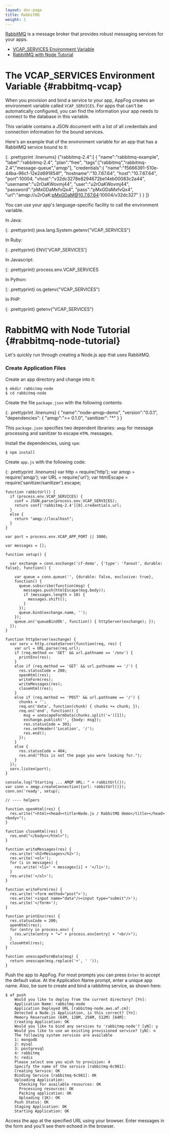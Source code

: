```yaml
---
layout: doc-page
title: RabbitMQ
weight: 1
---
```


[RabbitMQ](http://www.rabbitmq.com/) is a message broker that provides robust messaging services for your apps.

* [VCAP\_SERVICES Environment Variable](#rabbitmq-vcap)
* [RabbitMQ with Node Tutorial](#rabbitmq-node-tutorial)

# The VCAP\_SERVICES Environment Variable {#rabbitmq-vcap}

When you provision and bind a service to your app, AppFog creates an environment variable called `VCAP_SERVICES`. For apps that can't be automatically configured, you can find the information your app needs to connect to the database in this variable.

This variable contains a JSON document with a list of all credentials and connection information for the bound services.

Here's an example that of the environment variable for an app that has a RabbitMQ service bound to it:

{: .prettyprint .linenums}
    {"rabbitmq-2.4":[
        {
            "name":"rabbitmq-example",
            "label":"rabbitmq-2.4",
            "plan":"free",
            "tags":["rabbitmq","rabbitmq-2.4","message-queue","amqp"],
            "credentials":{
                "name":"f5666391-510e-44ba-96cf-12e2d691854f",
                "hostname":"10.7.67.64",
                "host":"10.7.67.64",
                "port":10004,
                "vhost":"v32dc3278e8294672be14eb00083c2a44",
                "username":"u2rOaKWovmj44",
                "user":"u2rOaKWovmj44",
                "password":"pMxGDaMxfvQx4",
                "pass":"pMxGDaMxfvQx4",
                "url":"amqp://u2rOaK:pMxGDaM@10.7.67.64:10004/v32dc327"
            }
        }
    ]}

You can use your app's language-specific facility to call the environment variable.

In Java:

{: .prettyprint}
    java.lang.System.getenv("VCAP_SERVICES")

In Ruby:

{: .prettyprint}
    ENV['VCAP_SERVICES']

In Javascript:

{: .prettyprint}
    process.env.VCAP_SERVICES

In Python:

{: .prettyprint}
    os.getenv("VCAP_SERVICES")

In PHP:

{: .prettyprint}
    getenv("VCAP_SERVICES")

# RabbitMQ with Node Tutorial {#rabbitmq-node-tutorial}

Let's quickly run through creating a Node.js app that uses RabbitMQ.

### Create Application Files

Create an app directory and change into it:

    $ mkdir rabbitmq-node
    $ cd rabbitmq-node
    
Create the file `package.json` with the following contents:

{: .prettyprint .linenums}
    {
        "name":"node-amqp-demo",
        "version":"0.0.1",
        "dependencies": {
            "amqp":">= 0.1.0",
            "sanitizer": "*"
        }
    }

This `package.json` specifies two dependent libraries: `amqp` for message processing and sanitizer to escape `HTML` messages.

Install the dependencies, using `npm`:

    $ npm install

Create `app.js` with the following code:

{: .prettyprint .linenums}
    var http = require('http');
    var amqp = require('amqp');
    var URL = require('url');
    var htmlEscape = require('sanitizer/sanitizer').escape;

    function rabbitUrl() {
      if (process.env.VCAP_SERVICES) {
        conf = JSON.parse(process.env.VCAP_SERVICES);
        return conf['rabbitmq-2.4'][0].credentials.url;
      }
      else {
        return "amqp://localhost";
      }
    }

    var port = process.env.VCAP_APP_PORT || 3000;

    var messages = [];

    function setup() {

      var exchange = conn.exchange('cf-demo', {'type': 'fanout', durable: false}, function() {

        var queue = conn.queue('', {durable: false, exclusive: true},
        function() {
          queue.subscribe(function(msg) {
            messages.push(htmlEscape(msg.body));
            if (messages.length > 10) {
              messages.shift();
            }
          });
          queue.bind(exchange.name, '');
        });
        queue.on('queueBindOk', function() { httpServer(exchange); });
      });
    }

    function httpServer(exchange) {
      var serv = http.createServer(function(req, res) {
        var url = URL.parse(req.url);
        if (req.method == 'GET' && url.pathname == '/env') {
          printEnv(res);
        }
        else if (req.method == 'GET' && url.pathname == '/') {
          res.statusCode = 200;
          openHtml(res);
          writeForm(res);
          writeMessages(res);
          closeHtml(res);
        }
        else if (req.method == 'POST' && url.pathname == '/') {
          chunks = '';
          req.on('data', function(chunk) { chunks += chunk; });
          req.on('end', function() {
            msg = unescapeFormData(chunks.split('=')[1]);
            exchange.publish('', {body: msg});
            res.statusCode = 303;
            res.setHeader('Location', '/');
            res.end();
          });
        }
        else {
          res.statusCode = 404;
          res.end("This is not the page you were looking for.");
        }
      });
      serv.listen(port);
    }

    console.log("Starting ... AMQP URL: " + rabbitUrl());
    var conn = amqp.createConnection({url: rabbitUrl()});
    conn.on('ready', setup);

    // ---- helpers

    function openHtml(res) {
      res.write("<html><head><title>Node.js / RabbitMQ demo</title></head><body>");
    }

    function closeHtml(res) {
      res.end("</body></html>");
    }

    function writeMessages(res) {
      res.write('<h2>Messages</h2>');
      res.write('<ol>');
      for (i in messages) {
        res.write('<li>' + messages[i] + '</li>');
      }
      res.write('</ol>');
    }

    function writeForm(res) {
      res.write('<form method="post">');
      res.write('<input name="data"/><input type="submit"/>');
      res.write('</form>');
    }

    function printEnv(res) {
      res.statusCode = 200;
      openHtml(res);
      for (entry in process.env) {
        res.write(entry + "=" + process.env[entry] + "<br/>");
      }
      closeHtml(res);
    }

    function unescapeFormData(msg) {
      return unescape(msg.replace('+', ' '));
    }

Push the app to AppFog. For most prompts you can press `Enter` to accept the default value. At the Application Name prompt, enter a unique app name. Also, be sure to create and bind a rabbitmq service, as shown here:

    $ af push
        Would you like to deploy from the current directory? [Yn]:
        Application Name: rabbitmq-node
        Application Deployed URL [rabbitmq-node.aws.af.cm]:
        Detected a Node.js Application, is this correct? [Yn]:
        Memory Reservation (64M, 128M, 256M, 512M) [64M]:
        Creating Application: OK
        Would you like to bind any services to 'rabbitmq-node'? [yN]: y
        Would you like to use an existing provisioned service? [yN]: n
        The following system services are available
        1: mongodb
        2: mysql
        3: postgresql
        4: rabbitmq
        5: redis
        Please select one you wish to provision: 4
        Specify the name of the service [rabbitmq-6c981]:
        Creating Service: OK
        Binding Service [rabbitmq-6c981]: OK
        Uploading Application:
          Checking for available resources: OK
          Processing resources: OK
          Packing application: OK
          Uploading (1K): OK
        Push Status: OK
        Staging Application: OK
        Starting Application: OK

Access the app at the specified URL using your browser. Enter messages in the form and you'll see them echoed in the browser.
